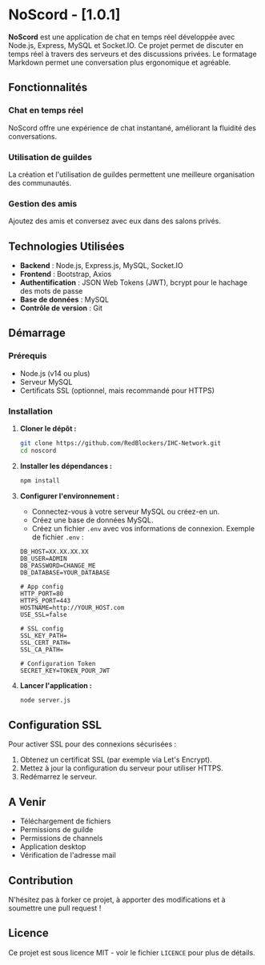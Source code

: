 # NoScord - [1.0.1]

**NoScord** est une application de chat en temps réel développée avec Node.js, Express, MySQL et Socket.IO. Ce projet permet de discuter en temps réel à travers des serveurs et des discussions privées. Le formatage Markdown permet une conversation plus ergonomique et agréable.

## Fonctionnalités

### Chat en temps réel

NoScord offre une expérience de chat instantané, améliorant la fluidité des conversations.

### Utilisation de guildes

La création et l'utilisation de guildes permettent une meilleure organisation des communautés.

### Gestion des amis

Ajoutez des amis et conversez avec eux dans des salons privés.

## Technologies Utilisées

-   **Backend** : Node.js, Express.js, MySQL, Socket.IO
-   **Frontend** : Bootstrap, Axios
-   **Authentification** : JSON Web Tokens (JWT), bcrypt pour le hachage des mots de passe
-   **Base de données** : MySQL
-   **Contrôle de version** : Git

## Démarrage

### Prérequis

-   Node.js (v14 ou plus)
-   Serveur MySQL
-   Certificats SSL (optionnel, mais recommandé pour HTTPS)

### Installation

1. **Cloner le dépôt :**

    ```bash
    git clone https://github.com/RedBlockers/IHC-Network.git
    cd noscord
    ```

2. **Installer les dépendances :**

    ```bash
    npm install
    ```

3. **Configurer l'environnement :**

    - Connectez-vous à votre serveur MySQL ou créez-en un.
    - Créez une base de données MySQL.
    - Créez un fichier `.env` avec vos informations de connexion.
      Exemple de fichier `.env` :

    ```env
    DB_HOST=XX.XX.XX.XX
    DB_USER=ADMIN
    DB_PASSWORD=CHANGE_ME
    DB_DATABASE=YOUR_DATABASE

    # App config
    HTTP_PORT=80
    HTTPS_PORT=443
    HOSTNAME=http://YOUR_HOST.com
    USE_SSL=false

    # SSL config
    SSL_KEY_PATH=
    SSL_CERT_PATH=
    SSL_CA_PATH=

    # Configuration Token
    SECRET_KEY=TOKEN_POUR_JWT
    ```

4. **Lancer l'application :**
    ```bash
    node server.js
    ```

## Configuration SSL

Pour activer SSL pour des connexions sécurisées :

1. Obtenez un certificat SSL (par exemple via Let's Encrypt).
2. Mettez à jour la configuration du serveur pour utiliser HTTPS.
3. Redémarrez le serveur.

## A Venir

-   Téléchargement de fichiers
-   Permissions de guilde
-   Permissions de channels
-   Application desktop
-   Vérification de l'adresse mail

## Contribution

N'hésitez pas à forker ce projet, à apporter des modifications et à soumettre une pull request !

## Licence

Ce projet est sous licence MIT - voir le fichier `LICENCE` pour plus de détails.

